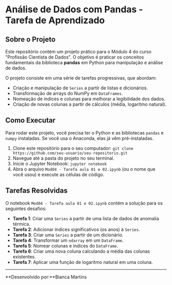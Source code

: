 # Análise de Dados com Pandas - Tarefa de Aprendizado

## Sobre o Projeto
Este repositório contém um projeto prático para o Módulo 4 do curso "Profissão Cientista de Dados". O objetivo é praticar os conceitos fundamentais da biblioteca **pandas** em Python para manipulação e análise de dados.

O projeto consiste em uma série de tarefas progressivas, que abordam:
* Criação e manipulação de `Series` a partir de listas e dicionários.
* Transformação de arrays do NumPy em `DataFrames`.
* Nomeação de índices e colunas para melhorar a legibilidade dos dados.
* Criação de novas colunas a partir de cálculos (média, logaritmo natural).

## Como Executar
Para rodar este projeto, você precisa ter o Python e as bibliotecas `pandas` e `numpy` instaladas. Se você usa o Anaconda, elas já vêm pré-instaladas.

1.  Clone este repositório para o seu computador:
    `git clone https://github.com/seu-usuario/seu-repositorio.git`
2.  Navegue até a pasta do projeto no seu terminal.
3.  Inicie o Jupyter Notebook:
    `jupyter notebook`
4.  Abra o arquivo `Mod04 - Tarefa aula 01 e 02.ipynb` (ou o nome que você usou) e execute as células de código.

## Tarefas Resolvidas
O notebook `Mod04 - Tarefa aula 01 e 02.ipynb` contém a solução para os seguintes desafios:
* **Tarefa 1**: Criar uma `Series` a partir de uma lista de dados de anomalia térmica.
* **Tarefa 2**: Adicionar índices significativos (os anos) à `Series`.
* **Tarefa 3**: Criar uma `Series` a partir de um dicionário.
* **Tarefa 4**: Transformar um `ndarray` em um `DataFrame`.
* **Tarefa 5**: Nomear colunas e índices do `DataFrame`.
* **Tarefa 6**: Criar uma nova coluna calculando a média das colunas existentes.
* **Tarefa 7**: Aplicar uma função de logaritmo natural em uma coluna.

---
**Desenvolvido por:**Bianca Martins 
